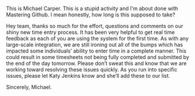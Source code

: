 This is Michael Carper. This is a stupid activity and I'm about done with Mastering Github. I mean honestly, how long is this supposed to take?

Hey team, thanks so much for the effort, questions and comments on our shiny new time entry process. It has been very helpful to get real time feedback as each of you are using the system for the first time. As with any large-scale integration, we are still ironing out all of the bumps which has impacted some individuals’ ability to enter time in a complete manner. This could result in some timesheets not being fully completed and submitted by the end of the day tomorrow.  Please don’t sweat this and know that we are working toward resolving these issues quickly.  As you run into specific issues, please let Katy Jenkins know and she’ll add these to our list.  

Sincerely, Michael.